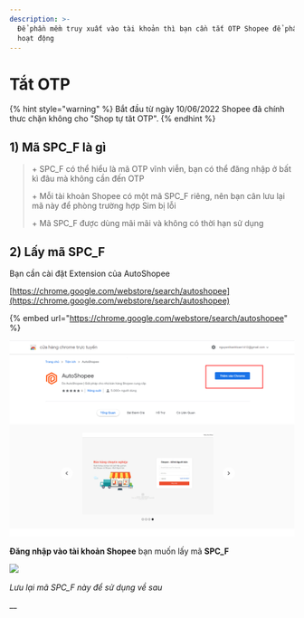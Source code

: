 ```yaml
---
description: >-
  Để phần mềm truy xuất vào tài khoản thì bạn cần tắt OTP Shopee để phần mềm
  hoạt động
---
```


# Tắt OTP

{% hint style="warning" %}
Bắt đầu từ ngày 10/06/2022 Shopee đã chính thưc chặn không cho "Shop tự tăt OTP".
{% endhint %}

## 1) Mã SPC\_F là gì

> \+ SPC\_F có thể hiểu là mã OTP vĩnh viễn, bạn có thể đăng nhập ở bất kì đâu mà không cần đến OTP
>
> \+ Mỗi tài khoản Shopee có một mã SPC\_F riêng, nên bạn cân lưu lại mã này để phòng trường hợp Sim bị lỗi
>
> \+ Mã SPC\_F được dùng mãi mãi và không có thời hạn sử dụng

## 2) Lấy mã SPC\_F

Bạn cần cài đặt Extension của AutoShopee

[https://chrome.google.com/webstore/search/autoshopee](https://chrome.google.com/webstore/search/autoshopee)

{% embed url="https://chrome.google.com/webstore/search/autoshopee" %}

![Cài đặt](<../../.gitbook/assets/image (271).png>)



**Đăng nhập vào tài khoản Shopee** bạn muốn lấy mã **SPC\_F**

![](<../../.gitbook/assets/Screenshot\_1 (2).png>)

_Lưu lại mã SPC\_F này để sử dụng về sau_

__
